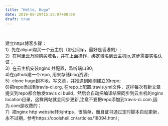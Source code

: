 ```yaml
---
title: "Hello, Hugo"
date: 2019-08-29T15:25:07+08:00
draft: true
---
```


<br />
   
    

建立https博客步骤：   
1）先在aliyun购买一个云主机（带公网ip，最好是香港的）;   
2）在阿里云万网购买域名，并在上面操作，绑定域名到云主机ip,这步需要实名认证；   
3）在云主机安装nginx 并配置，监听端口80;   
4)在github建一个repo, 用来存储blog资源;   
5）clone hugo到本地，写文章，并推送到刚刚建立的repo;   
6)把repo添加到travis-ci.org,  在repo上配置.travis.yml文件，这样每次有新文章提交到repo都会触发travis ci build，然后会自动把编译结果同步到云主机的nginx location目录，这样网站就会同步更新,注意不要把repo添加到travis-ci.com,因为.com是收费的；   
7）把nginx http website转为https，很简单，而且证书通过定时脚本自动更新，永不过期，参考https://coolshell.cn/articles/18094.html ;



